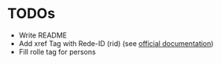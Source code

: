 # TODOs

- Write README
- Add xref Tag with Rede-ID (rid) (see [official documentation](https://www.bundestag.de/resource/blob/577234/4c8091d8650fe417016bb48e604e3eaf/dbtplenarprotokoll_kommentiert-data.pdf#G1030365))
- Fill rolle tag for persons